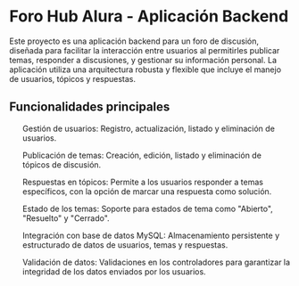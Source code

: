 <h1>Foro Hub Alura - Aplicación Backend</h1>
Este proyecto es una aplicación backend para un foro de discusión, diseñada para facilitar la interacción entre usuarios al permitirles publicar temas, responder a discusiones, y gestionar su información personal. La aplicación utiliza una arquitectura robusta y flexible que incluye el manejo de usuarios, tópicos y respuestas.

<h2> Funcionalidades principales</h2>
<ul> Gestión de usuarios: Registro, actualización, listado y eliminación de usuarios. </ul>
<ul>Publicación de temas: Creación, edición, listado y eliminación de tópicos de discusión. </ul>
<ul> Respuestas en tópicos: Permite a los usuarios responder a temas específicos, con la opción de marcar una respuesta como solución. </ul>
<ul>Estado de los temas: Soporte para estados de tema como "Abierto", "Resuelto" y "Cerrado".</ul>
<ul>Integración con base de datos MySQL: Almacenamiento persistente y estructurado de datos de usuarios, temas y respuestas.</ul>
<ul>Validación de datos: Validaciones en los controladores para garantizar la integridad de los datos enviados por los usuarios.</ul>
